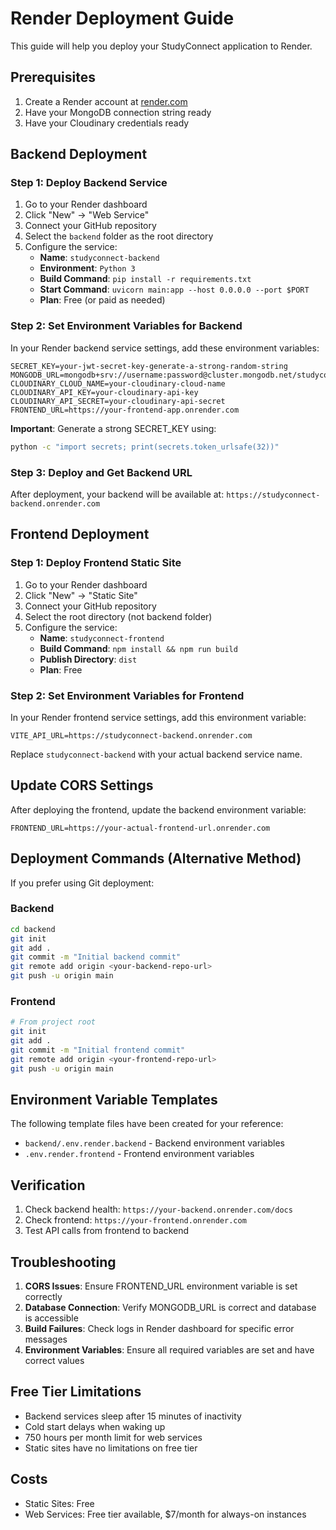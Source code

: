 # Render Deployment Guide

This guide will help you deploy your StudyConnect application to Render.

## Prerequisites

1. Create a Render account at [render.com](https://render.com)
2. Have your MongoDB connection string ready
3. Have your Cloudinary credentials ready

## Backend Deployment

### Step 1: Deploy Backend Service

1. Go to your Render dashboard
2. Click "New" → "Web Service"
3. Connect your GitHub repository
4. Select the `backend` folder as the root directory
5. Configure the service:
   - **Name**: `studyconnect-backend`
   - **Environment**: `Python 3`
   - **Build Command**: `pip install -r requirements.txt`
   - **Start Command**: `uvicorn main:app --host 0.0.0.0 --port $PORT`
   - **Plan**: Free (or paid as needed)

### Step 2: Set Environment Variables for Backend

In your Render backend service settings, add these environment variables:

```
SECRET_KEY=your-jwt-secret-key-generate-a-strong-random-string
MONGODB_URL=mongodb+srv://username:password@cluster.mongodb.net/studyconnect
CLOUDINARY_CLOUD_NAME=your-cloudinary-cloud-name
CLOUDINARY_API_KEY=your-cloudinary-api-key
CLOUDINARY_API_SECRET=your-cloudinary-api-secret
FRONTEND_URL=https://your-frontend-app.onrender.com
```

**Important**: Generate a strong SECRET_KEY using:
```bash
python -c "import secrets; print(secrets.token_urlsafe(32))"
```

### Step 3: Deploy and Get Backend URL

After deployment, your backend will be available at:
`https://studyconnect-backend.onrender.com`

## Frontend Deployment

### Step 1: Deploy Frontend Static Site

1. Go to your Render dashboard
2. Click "New" → "Static Site"
3. Connect your GitHub repository
4. Select the root directory (not backend folder)
5. Configure the service:
   - **Name**: `studyconnect-frontend`
   - **Build Command**: `npm install && npm run build`
   - **Publish Directory**: `dist`
   - **Plan**: Free

### Step 2: Set Environment Variables for Frontend

In your Render frontend service settings, add this environment variable:

```
VITE_API_URL=https://studyconnect-backend.onrender.com
```

Replace `studyconnect-backend` with your actual backend service name.

## Update CORS Settings

After deploying the frontend, update the backend environment variable:

```
FRONTEND_URL=https://your-actual-frontend-url.onrender.com
```

## Deployment Commands (Alternative Method)

If you prefer using Git deployment:

### Backend
```bash
cd backend
git init
git add .
git commit -m "Initial backend commit"
git remote add origin <your-backend-repo-url>
git push -u origin main
```

### Frontend
```bash
# From project root
git init
git add .
git commit -m "Initial frontend commit"
git remote add origin <your-frontend-repo-url>
git push -u origin main
```

## Environment Variable Templates

The following template files have been created for your reference:

- `backend/.env.render.backend` - Backend environment variables
- `.env.render.frontend` - Frontend environment variables

## Verification

1. Check backend health: `https://your-backend.onrender.com/docs`
2. Check frontend: `https://your-frontend.onrender.com`
3. Test API calls from frontend to backend

## Troubleshooting

1. **CORS Issues**: Ensure FRONTEND_URL environment variable is set correctly
2. **Database Connection**: Verify MONGODB_URL is correct and database is accessible
3. **Build Failures**: Check logs in Render dashboard for specific error messages
4. **Environment Variables**: Ensure all required variables are set and have correct values

## Free Tier Limitations

- Backend services sleep after 15 minutes of inactivity
- Cold start delays when waking up
- 750 hours per month limit for web services
- Static sites have no limitations on free tier

## Costs

- Static Sites: Free
- Web Services: Free tier available, $7/month for always-on instances

